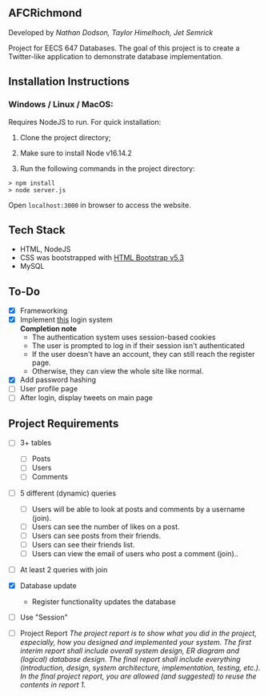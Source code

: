 ## AFCRichmond
Developed by *Nathan Dodson, Taylor Himelhoch, Jet Semrick*

Project for EECS 647 Databases. The goal of this project is to create a Twitter-like application to demonstrate database implementation.

## Installation Instructions

### Windows / Linux / MacOS:
Requires NodeJS to run. For quick installation:

1) Clone the project directory;

2) Make sure to install Node v16.14.2

3) Run the following commands in the project directory:

```
> npm install
> node server.js
```

Open `localhost:3000` in browser to access the website.

## Tech Stack
- HTML, NodeJS
- CSS was bootstrapped with [HTML Bootstrap v5.3](https://getbootstrap.com/docs/5.1/getting-started/introduction/)
- MySQL

## To-Do

- [X] Frameworking
- [X] Implement [this](https://codeshack.io/basic-login-system-nodejs-express-mysql/) login system    
**Completion note**
    - The authentication system uses session-based cookies
    - The user is prompted to log in if their session isn't authenticated
    - If the user doesn't have an account, they can still reach the register page.
    - Otherwise, they can view the whole site like normal.
- [X] Add password hashing
- [ ] User profile page
- [ ] After login, display tweets on main page

## Project Requirements

- [ ] 3+ tables
  - [ ] Posts
  - [ ] Users
  - [ ] Comments
- [ ] 5 different (dynamic) queries
  - [ ] Users will be able to look at posts and comments by a username (join). 
  - [ ] Users can see the number of likes on a post.
  - [ ] Users can see posts from their friends.
  - [ ] Users can see their friends list.
  - [ ] Users can view the email of users who post a comment (join).. 

- [ ] At least 2 queries with join
- [X] Database update
  - Register functionality updates the database
- [ ] Use "Session"

- [ ] Project Report
*The project report is to show what you did in the project, especially, how you designed and implemented your system. The first interim report shall include overall system design, ER diagram and (logical) database design. The final report shall include everything (introduction, design, system architecture, implementation, testing, etc.). In the final project report, you are allowed (and suggested) to reuse the contents in report 1.*


